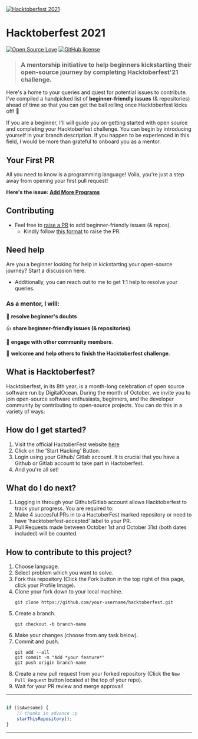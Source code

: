 
[![Hacktoberfest 2021](./assets/logo.png)](https://github.com/Lazeeez/HacktoberFest-21)
# Hacktoberfest 2021

[![Open Source Love](https://badges.frapsoft.com/os/v2/open-source.svg?v=103)](https://github.com/vinitshahdeo) [![GitHub license](https://img.shields.io/github/license/vinitshahdeo/HacktoberFest2K19?logo=GITHUB&style=flat)](https://github.com/vinitshahdeo/Hacktoberfest2021/blob/master/LICENSE) 

> ### A mentorship initiative to help beginners kickstarting their open-source journey by completing Hacktoberfest'21 challenge.

Here's a home to your queries and quest for potential issues to contribute. I've compiled a handpicked list of **beginner-friendly issues** (& repositories) ahead of time so that you can get the ball rolling once Hacktoberfest kicks off! 🚀 

If you are a beginner, I'll will guide you on getting started with open source and completing your Hacktoberfest challenge. You can begin by introducing yourself in your branch description. If you happen to be experienced in this field, I would be more than grateful to onboard you as a mentor.

## Your First PR

All you need to know is a programming language! Voila, you're just a step away from opening your first pull request!

**Here's the issue: [Add More Programs](https://github.com/Lazeeez/HacktoberFest-21/issues/1)**

## Contributing

- Feel free to [raise a PR](https://github.com/Lazeeez/HacktoberFest-21/pulls) to add beginner-friendly issues (& repos).
    - Kindly follow [this format](https://github.com/Lazeeez/HacktoberFest-21/blob/main/.github/PULL_REQUEST_TEMPLATE/ADD_NEW_ISSUE.md) to raise the PR.


## Need help

Are you a beginner looking for help in kickstarting  your open-source journey? Start a discussion here.

- Additionally, you can reach out to me to get 1:1 help to resolve your queries.

### As a mentor, I will:

🙏  **resolve beginner's doubts**

👍 **share beginner-friendly issues (& repositories)**.

💬 **engage with other community members**.

🤝 **welcome and help others to finish the Hacktoberfest challenge**.


## What is Hacktoberfest?
Hacktoberfest, in its 8th year, is a month-long celebration of open source software run by DigitalOcean. During the month of October, we invite you to join open-source software enthusiasts, beginners, and the developer community by contributing to open-source projects. You can do this in a variety of ways:

## How do I get started?
1. Visit the official HactoberFest website [here](https://hacktoberfest.digitalocean.com/)
2. Click on the 'Start Hacking' Button.
3. Login using your Github/ Gitlab account. It is crucial that you have a Github or Gitlab account to take part in Hactoberfest.
4. And you're all set!

## What do I do next?
1. Logging in through your Github/Gitlab account allows Hacktoberfest to track your progress. You are required to:
2. Make 4 succesful PRs in to a HactoberFest marked repository or need to have 'hacktoberfest-accepted' label to your PR.
3. Pull Requests made between October 1st and October 31st (both dates included) will be counted.

## How to contribute to this project?
1. Choose language.
2. Select problem which you want to solve.
3. Fork this repository (Click the Fork button in the top right of this page, click your Profile Image).
4. Clone your fork down to your local machine.
    ```
    git clone https://github.com/your-username/hacktoberfest.git
    ```
5. Create a branch.
    ```
    git checkout -b branch-name
    ```
6. Make your changes (choose from any task below).
7. Commit and push.
    ```
    git add --all
    git commit -m "Add *your feature*"
    git push origin branch-name
    ```
8. Create a new pull request from your forked repository (Click the `New Pull Request` button located at the top of your repo).
9. Wait for your PR review and merge approval!

---------

```javascript

if (isAwesome) {
    // thanks in advance :p
    starThisRepository();
}

```

-----------
